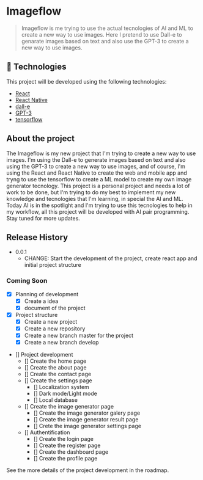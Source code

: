 # Imageflow
> Imageflow is me trying to use the actual tecnologies of AI and ML to create a new way to use images. Here I pretend to use Dall-e to genarate images based on text and also use the GPT-3 to create a new way to use images.

## :construction: Technologies
This project will be developed using the following technologies:
- [React](https://reactjs.org)
- [React Native](https://facebook.github.io/react-native/)
- [dall-e](https://openai.com/blog/dall-e/)
- [GPT-3](https://openai.com/blog/gpt-3-apps/)
- [tensorflow](https://www.tensorflow.org/)


## About the project
The Imageflow is my new project that I'm trying to create a new way to use images. I'm using the Dall-e to generate images based on text and also using the GPT-3 to create a new way to use images, and of course, I'm using the React and React Native to create the web and mobile app and tryng to use the tensorflow to create a ML model to create my own image generator tecnology.
This project is a personal project and needs a lot of work to be done, but I'm trying to do my best to implement my new knowledge and tecnologies that I'm learning, in special the AI and ML.
Today AI is in the spotlight and I'm trying to use this tecnologies to help in my workflow, all this project will be developed with AI pair programming. 
Stay tuned for more updates.

## Release History

* 0.0.1
    * CHANGE: Start the development of the project, create react app and initial project structure
    
### Coming Soon

- [x] Planning of development
    - [x] Create a idea
    - [x] document of the project

- [x] Project structure
    - [x] Create a new project
    - [x] Create a new repository
    - [x] Create a new branch master for the project
    - [x] Create a new branch develop

- [] Project development
    - [] Create the home page
    - [] Create the about page
    - [] Create the contact page
    - [] Create the settings page
        - [] Localization system
        - [] Dark mode/Light mode
        - [] Local database
    - [] Create the image generator page
        - [] Create the image generator galery page
        - [] Create the image generator result page
        - [] Crete the image generator settings page
    - [] Authentification
        - [] Create the login page
        - [] Create the register page
        - [] Create the dashboard page
        - [] Create the profile page

See the more details of the project development in the roadmap.

